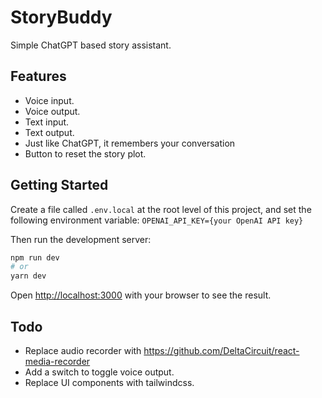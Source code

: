 # StoryBuddy
Simple ChatGPT based story assistant.

## Features

- Voice input.
- Voice output.
- Text input.
- Text output.
- Just like ChatGPT, it remembers your conversation
- Button to reset the story plot.

## Getting Started

Create a file called `.env.local` at the root level of this project, and set the following environment variable: `OPENAI_API_KEY={your OpenAI API key}`

Then run the development server:

```bash
npm run dev
# or
yarn dev
```

Open [http://localhost:3000](http://localhost:3000) with your browser to see the result.


## Todo
* Replace audio recorder with https://github.com/DeltaCircuit/react-media-recorder
* Add a switch to toggle voice output.
* Replace UI components with tailwindcss.